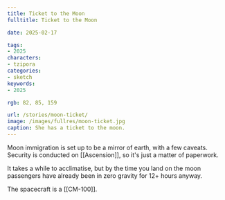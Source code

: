 ```yaml
---
title: Ticket to the Moon
fulltitle: Ticket to the Moon

date: 2025-02-17

tags:
- 2025
characters:
- tzipora
categories:
- sketch
keywords:
- 2025

rgb: 82, 85, 159

url: /stories/moon-ticket/
image: /images/fullres/moon-ticket.jpg
caption: She has a ticket to the moon.
---
```

Moon immigration is set up to be a mirror of earth, with a few caveats. Security is conducted on [[Ascension]], so it's just a matter of paperwork.

It takes a while to acclimatise, but by the time you land on the moon passengers have already been in zero gravity for 12+ hours anyway.

The spacecraft is a [[CM-100]].